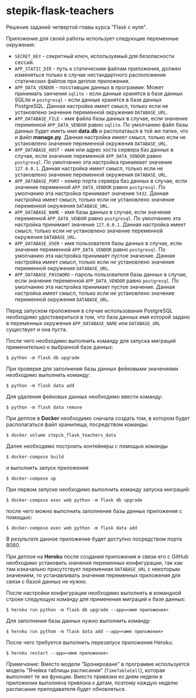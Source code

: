 # stepik-flask-teachers
Решение заданий четвертой главы курса "Flask с нуля".

Приложение для своей работы использует следующие переменные окружения:

- `SECRET_KEY` - секретный ключ, используемый для безопасности сессий.
- `APP_STATIC_DIR` - путь к статическим файлам приложения, должен изменяться только в случае нестандартного расположения статических файлов при деплое приложения.
- `APP_DATA_VENDOR` - посставщик данных в программе. Может принимать занчения `sqlite` - если данные хранятся в базе данных SQLite и `postgresql` - если данные хранятся в базе данных PostgreSQL. Данная настройка имеет смысл, только если не установлено значение переменной окружения `DATABASE_URL`.
- `APP_DATABASE_FILE` - имя файла базы данных в случае, если значение переменной `APP_DATA_VENDOR` равно `sqlite`. По умолчанию файл базы данных будет иметь имя **data.db** и располатаься в той же папке, что и файл **manage.py**. Данная настройка имеет смысл, только если не установлено значение переменной окружения `DATABASE_URL`.
- `APP_DATABASE_HOST` - имя или адрес хоста сервера баз данных в случае, если значение переменной `APP_DATA_VENDOR` равно `postgresql`. По умолчанию эта настройка принимает значение `127.0.0.1`. Данная настройка имеет смысл, только если не установлено значение переменной окружения `DATABASE_URL`.
- `APP_DATABASE_PORT` - номер порта сервера баз данных в случае, если значение переменной `APP_DATA_VENDOR` равно `postgresql`. По умолчанию эта настройка принимает значение `5432`. Данная настройка имеет смысл, только если не установлено значение переменной окружения `DATABASE_URL`.
- `APP_DATABASE_NAME` - имя базы данных в случае, если значение переменной `APP_DATA_VENDOR` равно `postgresql`. По умолчанию эта настройка принимает значение `127.0.0.1`. Данная настройка имеет смысл, только если не установлено значение переменной окружения `DATABASE_URL`.
- `APP_DATABASE_USER` - имя пользователя базы данных в случае, если значение переменной `APP_DATA_VENDOR` равно `postgresql`. По умолчанию эта настройка принимает пустое значение. Данная настройка имеет смысл, только если не установлено значение переменной окружения `DATABASE_URL`.
- `APP_DATABASE_PASSWORD` - пароль пользователя базы данных в случае, если значение переменной `APP_DATA_VENDOR` равно `postgresql`. По умолчанию эта настройка принимает пустое значение. Данная настройка имеет смысл, только если не установлено значение переменной окружения `DATABASE_URL`.

Перед запуском проложения в случае использования PostgreSQL необходимо удостовериться в том, что база данных имя которой задано в переменных окружения `APP_DATABASE_NAME` или `DATABASE_URL` существует и она пуста.

После чего необходимо выполнить команду для запуска миграций применительно к выбранной базе данных:
```shell script
$ python -m flask db upgrade
``` 

При проверке для заполнения базы данных фейковыми значениями необходимо выполнить команду:
```shell script
$ python -m flask data add
```

Для удаления фейковых данных необходимо ввести команду:
```shell script
$ python -m flask data remove
```

При деплое в **Docker** необходимо сначала создать том, в котором будет располагаться файл хранилища, посредством команды:
```shell script
$ docker volume stepik_flask_teachers_data
```

Далее необходимо построить контейнеры с помощью команды
```shell script
$ docker-compose build
```
и выполнить запуск приложения
```shell script
$ docker-compose up
```

При первом запуске необходимо выполнить команду запуска миграций:
```shell script
$ docker-compose exec web python -m flask db upgrade
```

после чего можно выполнить заполнение базы данных приложения с помощью:
```shell script
$ docker-compose exec web python -m flask data add
```

В результате данное приложение будет доступно посредством порта 8080.

При деплое на **Heroku** после создания приложения и связи его с GitHub необходимо установить значения переменных конфигурации, так как там изначально присутствует переменная `DATABASE_URL` с некоторым значением, то устанавливать значения переменных приложения для связи с базой данных не нужно.

После настройки конфигурации необходимо выполнить в командной строке следующую команду для применения миграций к базе данных:
```shell script
$ heroku run python -m flask db upgrade --app=<имя приложения>
```

Для заполнения базы данных нужно выполнить команду:
```shell script
$ heroku run pythom -m flask data add --app=<имя приложения>
```

После чего требуется выполнить перезапуск приложения Heroku:
```shell script
$ heroku restart --app=<имя приложения>
```

*Примечание*: Вместо модели "Бронироване" в программе используется модель "Ячейка таблицы расписания" (`TimeTableCell`), которая выполняет те же функции. Вместо привязки ко дням недели в приложении выполнена привязка к датам, поэтому каждую неделю расписание преподавателя будет обновляться.